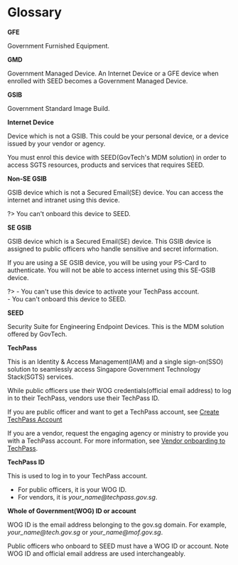 # Glossary

<!--
Guidelines for anybody adding a new entry to this page.

To add a new word:
 1. Place it in the alphabetical order.
 2. Enclose it by
 <a id="word-in-lower-case">

 **word**

 </a>

 3. Include a line space before and after the word.
 -->


**GFE**

Government Furnished Equipment.

**GMD**

Government Managed Device. An Internet Device or a GFE device when enrolled with SEED becomes a Government Managed Device.

**GSIB**

Government Standard Image Build.


**Internet Device**

Device which is not a GSIB. This could be your personal device, or a device issued by your vendor or agency.

You must enrol this device with SEED(GovTech's MDM solution) in order to access SGTS resources, products and services that requires SEED.

**Non-SE GSIB**

GSIB device which is not a Secured Email(SE) device. You can access the internet and intranet using this device.

?> You can't onboard this device to SEED.

**SE GSIB**

GSIB device which is a Secured Email(SE) device. This GSIB device is assigned to public officers who handle sensitive and secret information.

If you are using a SE GSIB device, you will be using your PS-Card to authenticate. You will not be able to access internet using this SE-GSIB device.

?> - You can't use this device to activate your TechPass account.<br>- You can't onboard this device to SEED.

**SEED**

Security Suite for Engineering Endpoint Devices. This is the MDM solution offered by GovTech.

**TechPass**

This is an Identity & Access Management(IAM) and  a single sign-on(SSO) solution to seamlessly access Singapore Government Technology Stack(SGTS) services.

While public officers use their WOG credentials(official email address) to log in to their TechPass, vendors use their TechPass ID.

If you are public officer and want to get a TechPass account, see [Create TechPass Account](https://docs.developer.tech.gov.sg/docs/techpass-documentation/#/onboard?id=public-officer)

If you are a vendor, request the engaging agency or ministry to provide you with a TechPass account. For more information, see [Vendor onboarding to TechPass](https://docs.developer.tech.gov.sg/docs/techpass-documentation/#/onboard?id=vendor).

**TechPass ID**

This is used to log in to your TechPass account.

- For public officers, it is your WOG ID.
- For vendors, it is *your_name<span>@</span>techpass.gov.sg*.

**Whole of Government(WOG) ID or account**

WOG ID is the email address belonging to the gov.sg domain. For example, *your_name<span>@</span>tech.gov.sg* or *your_name<span>@</span>mof.gov.sg*.

Public officers who onboard to SEED must have a WOG ID or account. Note WOG ID and official email address are used interchangeably.

